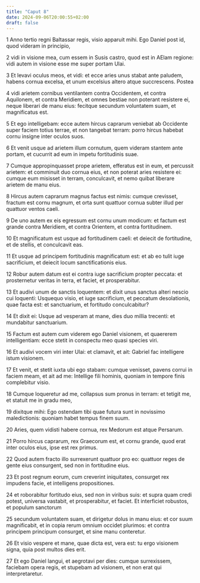 ```yaml
---
title: "Caput 8"
date: 2024-09-06T20:00:55+02:00
draft: false
---
```



1 Anno tertio regni Baltassar regis, visio apparuit mihi. Ego Daniel post id, quod videram in principio,

2 vidi in visione mea, cum essem in Susis castro, quod est in AElam regione: vidi autem in visione esse me super portam Ulai.

3 Et levavi oculus meos, et vidi: et ecce aries unus stabat ante paludem, habens cornua excelsa, et unum excelsius altero atque succrescens. Postea

4 vidi arietem cornibus ventilantem contra Occidentem, et contra Aquilonem, et contra Meridiem, et omnes bestiae non poterant resistere ei, neque liberari de manu eius: fecitque secundum voluntatem suam, et magnificatus est.

5 Et ego intelligebam: ecce autem hircus caprarum veniebat ab Occidente super faciem totius terrae, et non tangebat terram: porro hircus habebat cornu insigne inter oculos suos.

6 Et venit usque ad arietem illum cornutum, quem videram stantem ante portam, et cucurrit ad eum in impetu fortitudinis suae.

7 Cumque appropinquasset prope arietem, efferatus est in eum, et percussit arietem: et comminuit duo cornua eius, et non poterat aries resistere ei: cumque eum misisset in terram, conculcavit, et nemo quibat liberare arietem de manu eius.

8 Hircus autem caprarum magnus factus est nimis: cumque crevisset, fractum est cornu magnum, et orta sunt quattuor cornua subter illud per quattuor ventos caeli.

9 De uno autem ex eis egressum est cornu unum modicum: et factum est grande contra Meridiem, et contra Orientem, et contra fortitudinem.

10 Et magnificatum est usque ad fortitudinem caeli: et deiecit de fortitudine, et de stellis, et conculcavit eas.

11 Et usque ad principem fortitudinis magnificatum est: et ab eo tulit iuge sacrificium, et deiecit locum sanctificationis eius.

12 Robur autem datum est ei contra iuge sacrificium propter peccata: et prosternetur veritas in terra, et faciet, et prosperabitur.

13 Et audivi unum de sanctis loquentem: et dixit unus sanctus alteri nescio cui loquenti: Usquequo visio, et iuge sacrificium, et peccatum desolationis, quae facta est: et sanctuarium, et fortitudo conculcabitur?

14 Et dixit ei: Usque ad vesperam at mane, dies duo millia trecenti: et mundabitur sanctuarium.

15 Factum est autem cum viderem ego Daniel visionem, et quaererem intelligentiam: ecce stetit in conspectu meo quasi species viri.

16 Et audivi vocem viri inter Ulai: et clamavit, et ait: Gabriel fac intelligere istum visionem.

17 Et venit, et stetit iuxta ubi ego stabam: cumque venisset, pavens corrui in faciem meam, et ait ad me: Intellige fili hominis, quoniam in tempore finis complebitur visio.

18 Cumque loqueretur ad me, collapsus sum pronus in terram: et tetigit me, et statuit me in gradu meo,

19 dixitque mihi: Ego ostendam tibi quae futura sunt in novissimo maledictionis: quoniam habet tempus finem suum.

20 Aries, quem vidisti habere cornua, rex Medorum est atque Persarum.

21 Porro hircus caprarum, rex Graecorum est, et cornu grande, quod erat inter oculos eius, ipse est rex primus.

22 Quod autem fracto illo surrexerunt quattuor pro eo: quattuor reges de gente eius consurgent, sed non in fortitudine eius.

23 Et post regnum eorum, cum creverint iniquitates, consurget rex impudens facie, et intelligens propositiones.

24 et roborabitur fortitudo eius, sed non in viribus suis: et supra quam credi potest, universa vastabit, et prosperabitur, et faciet. Et interficiet robustos, et populum sanctorum

25 secundum voluntatem suam, et dirigetur dolus in manu eius: et cor suum magnificabit, et in copia rerum omnium occidet plurimos: et contra principem principum consurget, et sine manu conteretur.

26 Et visio vespere et mane, quae dicta est, vera est: tu ergo visionem signa, quia post multos dies erit.

27 Et ego Daniel langui, et aegrotavi per dies: cumque surrexissem, faciebam opera regis, et stupebam ad visionem, et non erat qui interpretaretur.


